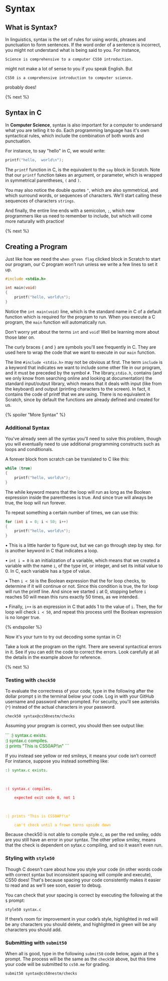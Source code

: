 # Syntax

## What is Syntax?

In linguistics, syntax is the set of rules for using words, phrases and punctuation to form sentences. If the word order of a sentence is incorrect, you might not understand what is being said to you. For instance, 

```
Science is comprehensive to a computer CS50 introduction.
```
might not make a lot of sense to you if you speak English. But

```
CS50 is a comprehensive introduction to computer science.
```

probably does!

{% next %}

## Syntax in C

In **Computer Science**, syntax is also important for a computer to undersand what you are telling it to do. Each programming language has it's own syntactical rules, which include the combination of both words and punctuation. 

For instance, to say "hello" in C, we would write:

```c
printf("hello,  world\n");
```

The `printf` function in C, is the equivalent to the `say` block in Scratch. Note that our `printf` function takes an argument, or parameter, which is wrapped in symmetrical parentheses, `(` and `)`.

You may also notice the double quotes `"`, which are also symmetrical, and which surround words, or sequences of characters. We'll start calling these sequences of characters `strings`.

And finally, the entire line ends with a semicolon, `;`, which new programmers like us need to remember to include, but which will come more naturally with practice!

{% next %}

## Creating a Program

Just like how we need the `when green flag` clicked block in Scratch to start our program, our C program won’t run unless we write a few lines to set it up.

```c
#include <stdio.h>

int main(void)
{
    printf("hello, world\n");
}
```

Notice the `int main(void)` line, which is the standard name in C of a default function which is required for the program to run. When you execute a C program, the `main` function will automatically run.

Don't worry yet about the terms `int` and `void`! Well be learning more about those later on. 

The curly braces `{` and `}` are symbols you'll see frequently in C. They are used here to wrap the code that we want to execute in our `main` function.

The line `#include <stdio.h>` may not be obvious at first. The term `include` is a keyword that indicates we want to include some other file in our program, and it must be preceded by the symbol `#`. The library,`stdio.h`, contains (and we only know from searching online and looking at documentation) the standard input/output library, which means that it deals with input (like from the keyboard) and output (printing characters to the screen). In fact, it contains the code of printf that we are using. There is no equivalent in Scratch, since by default the functions are already defined and created for us.

{% spoiler "More Syntax" %}

### Additional Syntax

You've already seen all the syntax you'll need to solve this problem, though you will eventually need to use additional programming constructs such as loops and conditionals.

A forever block from scratch can be translated to C like this:

```c
while (true)
{
    printf("hello, world\n");
}
```

The while keyword means that the loop will run as long as the Boolean expression inside the parentheses is true. And since true will always be true, the loop will run forever.

To repeat something a certain number of times, we can use this:

```c
for (int i = 0; i < 50; i++)
{
    printf("hello, world\n");
}
```

• This is a little harder to figure out, but we can go through step by step. for is another keyword in C that indicates a loop.

• `int i = 0` is an initialization of a variable, which means that we created a variable with the name `i`, of the type int, or integer, and set its initial value to 0. In C, each variable has a type of value.

• Then `i < 50` is the Boolean expression that the for loop checks, to determine if it will continue or not. Since this condition is true, the for loop will run the printf line. And since we started `i` at 0, stopping before `i` reaches 50 will mean this runs exactly 50 times, as we intended.

• Finally, `i++` is an expression in C that adds 1 to the value of `i`. Then, the for loop will check `i < 50`, and repeat this process until the Boolean expression is no longer true.

{% endspoiler %}

Now it's your turn to try out decoding some syntax in C!

Take a look at the program on the right. There are several syntactical errors in it. See if you can edit the code to correct the errors. Look carefully at all the details in the example above for reference.

{% next %}

### Testing with `check50`

<style type="text/css">
#red {color:red;}
#green {color:green;}
#orange {color:orange;}
</style>

To evaluate the correctness of your code, type in the following after the dollar prompt `$` in the terminal below your code. Log in with your GitHub username and password when prompted. For security, you'll see asterisks (`*`) instead of the actual characters in your password.

```
check50 syntax@cs50nestm/checks
```

Assuming your program is correct, you should then see output like:

<div id="green">
```
:) syntax.c exists.<br/>
:) syntax.c compiles.<br/>
:) prints "This is CS50AP!\n"
```
</div>

If you instead see yellow or red smileys, it means your code isn’t correct! For instance, suppose you instead something like:

<div>
<span id="green"><pre><code>:) syntax.c exists.</code></pre></span><br/>
<span id="red"><pre><code>:( syntax.c compiles.<br/>
    expected exit code 0, not 1</code></pre></span><br/>
<span id="orange"><pre><code>:| prints "This is CS50AP!\n"<br/>
    can't check until a frown turns upside down</code></pre></span>
</div>

Because check50 is not able to compile style.c, as per the red smiley, odds are you still have an error in your syntax. The other yellow smiley, means that the check is dependent on sytax.c compiling, and so it wasn’t even run.


### Styling with `style50`

Though C doesn't care about how you style your code (in other words code with correct syntax but inconsistent spacing will compile and execute), CS50 does! That's because spacing your code consistently makes it easier to read and as we'll see soon, easier to debug.

You can check that your spacing is correct by executing the following at the `$` prompt:

```
style50 syntax.c
```

If there’s room for improvement in your code’s style, highlighted in red will be any characters you should delete, and highlighted in green will be any characters you should add.

### Submitting with `submit50`

When all is good, type in the following `submit50` code below, again at the `$` prompt. The process will be the same as the `check50` above, but this time your code will be submitted to `cs50.me` for grading.

```
submit50 syntax@cs50nestm/checks
```
